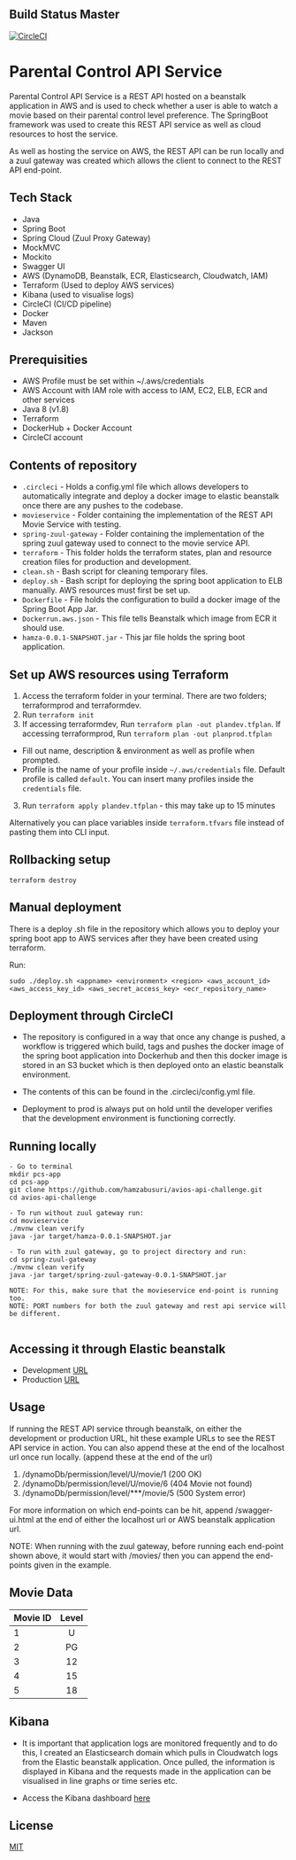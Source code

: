 
## Build Status Master

[![CircleCI](https://circleci.com/gh/hamzabusuri/avios-api-challenge/tree/master.svg?style=svg&circle-token=01a3b9ffa7b03ae35f40424f6b07f54fede58295)](https://circleci.com/gh/hamzabusuri/avios-api-challenge/tree/master)

# Parental Control API Service

Parental Control API Service is a REST API hosted on a beanstalk application in AWS and is used to check whether a user is able to watch a movie based on their parental control level preference. The SpringBoot framework was used to create this REST API service as well as cloud resources to host the service.


As well as hosting the service on AWS, the REST API can be run locally and a zuul gateway was created which allows the client to connect to the REST API end-point.

## Tech Stack

- Java
- Spring Boot
- Spring Cloud (Zuul Proxy Gateway)
- MockMVC
- Mockito
- Swagger UI
- AWS (DynamoDB, Beanstalk, ECR, Elasticsearch, Cloudwatch, IAM)
- Terraform (Used to deploy AWS services)
- Kibana (used to visualise logs)
- CircleCI (CI/CD pipeline)
- Docker
- Maven
- Jackson

## Prerequisities
- AWS Profile must be set within ~/.aws/credentials
- AWS Account with IAM role with access to IAM, EC2, ELB, ECR and other services
- Java 8 (v1.8)
- Terraform
- DockerHub + Docker Account
- CircleCI account

## Contents of repository
- ```.circleci``` - Holds a config.yml file which allows developers to automatically integrate and deploy a docker image to elastic beanstalk once there are any pushes to the codebase.
- ```movieservice``` - Folder containing the implementation of the REST API Movie Service with testing.
- ```spring-zuul-gateway``` - Folder containing the implementation of the spring zuul gateway used to connect to the movie service API.
- ```terraform``` - This folder holds the terraform states, plan and resource creation files for production and development.
- ```clean.sh``` - Bash script for cleaning temporary files.
- ```deploy.sh``` - Bash script for deploying the spring boot application to ELB manually. AWS resources must first be set up.
- ```Dockerfile``` - File holds the configuration to build a docker image of the Spring Boot App Jar.
- ```Dockerrun.aws.json``` - This file tells Beanstalk which image from ECR it should use.
- ```hamza-0.0.1-SNAPSHOT.jar``` - This jar file holds the spring boot application.

## Set up AWS resources using Terraform

1. Access the terraform folder in your terminal. There are two folders; terraformprod and terraformdev.
2. Run ```terraform init```
2. If accessing terraformdev, Run ```terraform plan -out plandev.tfplan```. If accessing terraformprod, Run ```terraform plan -out planprod.tfplan```
  - Fill out name, description & environment as well as profile when prompted.
  - Profile is the name of your profile inside `~/.aws/credentials` file. Default profile is called `default`. You can insert many profiles inside the `credentials` file.
3. Run ```terraform apply plandev.tfplan``` - this may take up to 15 minutes

Alternatively you can place variables inside `terraform.tfvars` file instead of pasting them into CLI input.

## Rollbacking setup
```
terraform destroy
```

## Manual deployment

There is a deploy .sh file in the repository which allows you to deploy your spring boot app to AWS services after they have been created using terraform.

Run:
```
sudo ./deploy.sh <appname> <environment> <region> <aws_account_id> <aws_access_key_id> <aws_secret_access_key> <ecr_repository_name> 
```

## Deployment through CircleCI

- The repository is configured in a way that once any change is pushed, a workflow is triggered which build, tags and pushes the docker image of the spring boot application into Dockerhub and then this docker image is stored in an S3 bucket which is then deployed onto an elastic beanstalk environment.

- The contents of this can be found in the .circleci/config.yml file.

- Deployment to prod is always put on hold until the developer verifies that the development environment is functioning correctly.

## Running locally

```
- Go to terminal
mkdir pcs-app
cd pcs-app
git clone https://github.com/hamzabusuri/avios-api-challenge.git
cd avios-api-challenge

- To run without zuul gateway run:
cd movieservice
./mvnw clean verify
java -jar target/hamza-0.0.1-SNAPSHOT.jar

- To run with zuul gateway, go to project directory and run:
cd spring-zuul-gateway
./mvnw clean verify
java -jar target/spring-zuul-gateway-0.0.1-SNAPSHOT.jar

NOTE: For this, make sure that the movieservice end-point is running too.
NOTE: PORT numbers for both the zuul gateway and rest api service will be different.


```

## Accessing it through Elastic beanstalk

- Development [URL](http://pcs-app-dev.yfwwjakn29.us-east-1.elasticbeanstalk.com)
- Production [URL](http://pcs-app-prod.7sc6pmxnec.us-east-1.elasticbeanstalk.com)


## Usage

If running the REST API service through beanstalk, on either the development or production URL, hit these example URLs to see the REST API service in action. You can also append these at the end of the localhost url once run locally. (append these at the end of the url)

1) /dynamoDb/permission/level/U/movie/1 (200 OK)
2) /dynamoDb/permission/level/U/movie/6 (404 Movie not found)
3) /dynamoDb/permission/level/***/movie/5 (500 System error)

For more information on which end-points can be hit, append /swagger-ui.html at the end of either the localhost url or AWS beanstalk application url.

NOTE: When running with the zuul gateway, before running each end-point shown above, it would start with /movies/ then you can append the end-points given in the example.

## Movie Data

| Movie ID       | Level          | 
| ------------- |:-------------:| 
| 1      | U | 
| 2     | PG      |
| 3 | 12     |
| 4    | 15      | 
| 5 | 18      |

## Kibana
- It is important that application logs are monitored frequently and to do this, I created an Elasticsearch domain which pulls in Cloudwatch logs from the Elastic beanstalk application. Once pulled, the information is displayed in Kibana and the requests made in the application can be visualised in line graphs or time series etc.

- Access the Kibana dashboard [here](https://search-pcs-domain-wab3hwjugsxd2vokrtmgmoxufm.us-east-1.es.amazonaws.com/_plugin/kibana/app/kibana#/home?_g=())
## License
[MIT](https://choosealicense.com/licenses/mit/)
